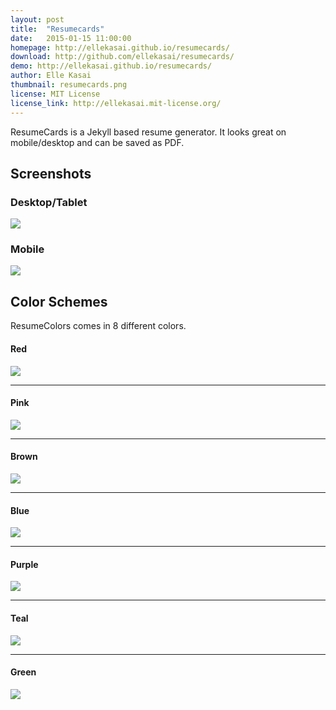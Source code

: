 ```yaml
---
layout: post
title:  "Resumecards"
date:   2015-01-15 11:00:00
homepage: http://ellekasai.github.io/resumecards/
download: http://github.com/ellekasai/resumecards/
demo: http://ellekasai.github.io/resumecards/
author: Elle Kasai
thumbnail: resumecards.png
license: MIT License
license_link: http://ellekasai.mit-license.org/
---
```


ResumeCards is a Jekyll based resume generator. It looks great on mobile/desktop and can be saved as PDF.

## Screenshots

### Desktop/Tablet

![](http://cl.ly/image/3O342N0b0y1h/sample_default.png)

### Mobile

![](http://cl.ly/ZKCy/resume_sample_mobile.png)

## Color Schemes

ResumeColors comes in 8 different colors.

#### Red

![](http://cl.ly/image/0Q442g393E0O/sample_red.png)

---

#### Pink

![](http://cl.ly/image/2r0d3C201Q2y/sample_pink.png)

---

#### Brown

![](http://cl.ly/image/1A3p0v2n2I2O/sample_brown.png)

---

#### Blue

![](http://cl.ly/image/102r3e1y010w/sample_blue.png)

---

#### Purple

![](http://cl.ly/image/130Y2y1X1228/sample_purple.png)

---

#### Teal

![](http://cl.ly/image/3L042k3L3i2m/sample_teal.png)

---

#### Green

![](http://cl.ly/image/031u3a070V3f/sample_green.png)
